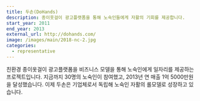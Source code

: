 ```yaml
---
title: 두손(DoHands)
description: 종이옷걸이 광고플랫폼을 통해 노숙인들에게 자활의 기회를 제공합니다.
start_year: 2011
end_year: 2013
external_url: http://dohands.com/
image: /images/main/2018-nc-2.jpg
categories:
  - representative
---
```


친환경 종이옷걸이 광고플랫폼을 비즈니스 모델을 통해 노숙인에게 일자리를 제공하는 프로젝트입니다.
지금까지 30명의 노숙인이 참여했고, 2013년 연 매출 1억 5000만원을 달성했습니다. 이제 두손은 기업체로서
독립해 노숙인 자활의 롤모델로 성장하고 있습니다.
